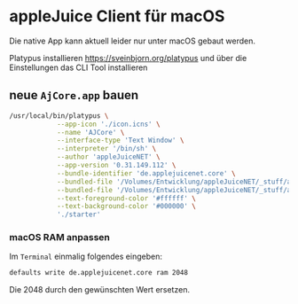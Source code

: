 # appleJuice Client für macOS

Die native App kann aktuell leider nur unter macOS gebaut werden.

Platypus installieren https://sveinbjorn.org/platypus und über die Einstellungen das CLI Tool installieren

## neue `AjCore.app` bauen

```bash
/usr/local/bin/platypus \
            --app-icon './icon.icns' \
            --name 'AJCore' \
            --interface-type 'Text Window' \
            --interpreter '/bin/sh' \
            --author 'appleJuiceNET' \
            --app-version '0.31.149.112' \
            --bundle-identifier 'de.applejuicenet.core' \
            --bundled-file '/Volumes/Entwicklung/appleJuiceNET/_stuff/ajnetmask/libajnetmask.jnilib' \
            --bundled-file '/Volumes/Entwicklung/appleJuiceNET/_stuff/ajcore/ajcore-0.31.149.112.jar' \
            --text-foreground-color '#ffffff' \
            --text-background-color '#000000' \
            './starter'
```

### macOS RAM anpassen

Im `Terminal` einmalig folgendes eingeben:

```bash
defaults write de.applejuicenet.core ram 2048
```

Die 2048 durch den gewünschten Wert ersetzen.
